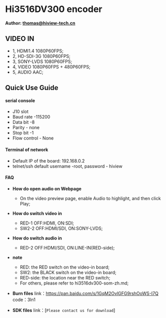 
# Hi3516DV300 encoder
**Author: thomas@hiview-tech.cn**

## VIDEO IN

* 1, HDMI1.4   1080P60FPS;
* 2, HD-SDI-3G 1080P60FPS;
* 3, SONY-LVDS 1080P60FPS;
* 4, VIDEO  1080P60FPS + 480P60FPS;
* 5, AUDIO  AAC;

## Quick Use Guide


#### serial console
* J10 slot
* Baud rate -115200
* Data bit -8
* Parity - none
* Stop bit -1
* Flow control - None

#### Terminal of network
* Default IP of the board: 192.168.0.2
* telnet/ssh default username -root, password - hiview

#### FAQ
* **How do open audio on Webpage**
    * On the video preview page, enable Audio to highlight, and then click Play;

* **How do switch video in**
    * RED-1 OFF:HDMI, ON:SDI;
    * SW2-2 OFF:HDMI/SDI, ON:SONY-LVDS;

* **How do switch audio in**
    * RED-2 OFF:HDMI/SDI, ON:LINE-IN(RED-side);

* **note**
    * RED: the RED switch on the video-in board;
    * SW2: the BLACK switch on the video-in board;
    * RED-side: the location near the RED switch;
    * For others, please refer to hi3516dv300-som-zh.md;


* **Burn files**
  link：https://pan.baidu.com/s/1GqM2OvlGFG9rshOoWS-I7Q code：3ln1 
* **SDK files**
    link：[`Please contact us for download`] 
